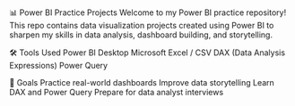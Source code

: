 📊 Power BI Practice Projects
Welcome to my Power BI practice repository! 
This repo contains data visualization projects created using Power BI to sharpen my skills in data analysis, dashboard building, and storytelling.

🛠 Tools Used
Power BI Desktop
Microsoft Excel / CSV
DAX (Data Analysis Expressions)
Power Query

📌 Goals
Practice real-world dashboards
Improve data storytelling
Learn DAX and Power Query
Prepare for data analyst interviews
